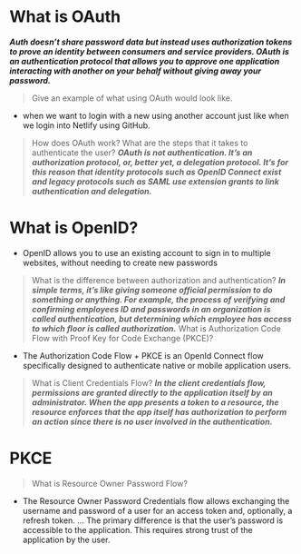 # What is OAuth
***Auth doesn’t share password data but instead uses authorization tokens to prove an identity between consumers and service providers. OAuth is an authentication protocol that allows you to approve one application interacting with another on your behalf without giving away your password.***
> Give an example of what using OAuth would look like.
- when we want to login with a new using another account just like when we login into Netlify using GitHub.

> How does OAuth work? 
> What are the steps that it takes to authenticate the user?
***OAuth is not authentication. It’s an authorization protocol, or, better yet, a delegation protocol. It’s for this reason that identity protocols such as OpenID Connect exist and legacy protocols such as SAML use extension grants to link authentication and delegation.***
# What is OpenID?
- OpenID allows you to use an existing account to sign in to multiple websites, without needing to create new passwords
> What is the difference between authorization and authentication?
***In simple terms, it’s like giving someone official permission to do something or anything. For example, the process of verifying and confirming employees ID and passwords in an organization is called authentication, but determining which employee has access to which floor is called authorization.***
> What is Authorization Code Flow with Proof Key for Code Exchange (PKCE)?
- The Authorization Code Flow + PKCE is an OpenId Connect flow specifically designed to authenticate native or mobile application users.
>What is Client Credentials Flow?
***In the client credentials flow, permissions are granted directly to the application itself by an administrator. When the app presents a token to a resource, the resource enforces that the app itself has authorization to perform an action since there is no user involved in the authentication.***

# PKCE
> What is Resource Owner Password Flow?
- The Resource Owner Password Credentials flow allows exchanging the username and password of a user for an access token and, optionally, a refresh token. … The primary difference is that the user’s password is accessible to the application. This requires strong trust of the application by the user.